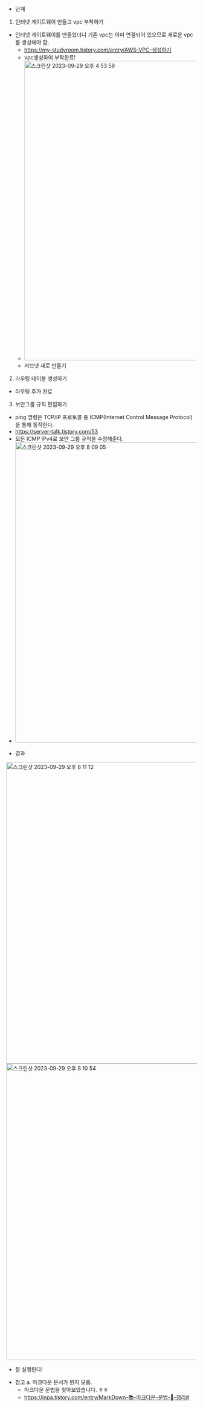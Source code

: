 * 단계
1) 인터넷 게이트웨이 만들고 vpc 부착하기
- 인터넷 게이트웨이를 만들었더니 기존 vpc는 이미 연결되어 있으므로 새로운 vpc를 생성해야 함.
  - https://my-studyroom.tistory.com/entry/AWS-VPC-생성하기
  - vpc생성하여 부착완료!
  - <img width="790" alt="스크린샷 2023-09-29 오후 4 53 59" src="https://github.com/GDSC-Ewha-5th/GDSC-Server-5th/assets/78548833/159e8bfc-0384-467c-be04-a113f1d09ecb">
  - 서브넷 새로 만들기
2) 라우팅 테이블 생성하기
  - 라우팅 추가 완료
3) 보안그룹 규칙 편집하기
  - ping 명령은 TCP/IP 프로토콜 중 ICMP(Internet Control Message Protocol)을 통해 동작한다.
  - https://server-talk.tistory.com/53
  - 모든 ICMP IPv4로 보안 그룹 규칙을 수정해준다.
  - <img width="793" alt="스크린샷 2023-09-29 오후 8 09 05" src="https://github.com/GDSC-Ewha-5th/GDSC-Server-5th/assets/78548833/594e1c27-1f3a-4b5e-bfe2-3781b810bb3e">

* 결과
<img width="795" alt="스크린샷 2023-09-29 오후 8 11 12" src="https://github.com/GDSC-Ewha-5th/GDSC-Server-5th/assets/78548833/460b3446-31d2-4899-b2f8-d9a0f03334f7">
<img width="782" alt="스크린샷 2023-09-29 오후 8 10 54" src="https://github.com/GDSC-Ewha-5th/GDSC-Server-5th/assets/78548833/ffbc4df8-766a-4658-b80a-bf15685d3856">

- 잘 실행된다!


* 참고
a. 마크다운 문서가 뭔지 모름.
  - 마크다운 문법을 찾아보았습니다. ㅎㅎ
  - https://inpa.tistory.com/entry/MarkDown-📚-마크다운-문법-💯-정리#
